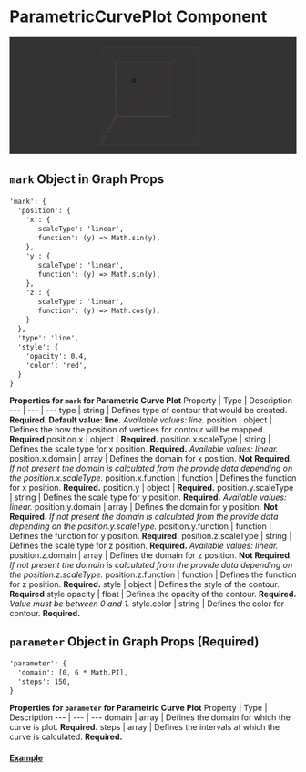 # ParametricCurvePlot Component

![ParametricCurvePlot](../imgs/ParametricCurvePlot.png)

## `mark` Object in Graph Props
```
'mark': {
  'position': {
    'x': {
      'scaleType': 'linear',
      'function': (y) => Math.sin(y),
    },
    'y': {
      'scaleType': 'linear',
      'function': (y) => Math.sin(y),
    },
    'z': {
      'scaleType': 'linear',
      'function': (y) => Math.cos(y),
    }
  },
  'type': 'line',
  'style': {
    'opacity': 0.4,
    'color': 'red',
  }
}
```

__Properties for `mark` for Parametric Curve Plot__
Property | Type | Description
--- | --- | ---
type | string | Defines type of contour that would be created. __Required. Default value: line__. _Available values: line._
position | object | Defines the how the position of vertices for contour will be mapped. __Required__
position.x | object | __Required.__
position.x.scaleType | string | Defines the scale type for x position. __Required.__ _Available values: linear._
position.x.domain | array | Defines the domain for x position. __Not Required.__ _If not present the domain is calculated from the provide data depending on the position.x.scaleType._
position.x.function | function | Defines the function for x position. __Required.__
position.y | object | __Required.__
position.y.scaleType | string | Defines the scale type for y position. __Required.__ _Available values: linear._
position.y.domain | array | Defines the domain for y position. __Not Required.__ _If not present the domain is calculated from the provide data depending on the position.y.scaleType._
position.y.function | function | Defines the function for y position. __Required.__
position.z.scaleType | string | Defines the scale type for z position. __Required.__ _Available values: linear._
position.z.domain | array | Defines the domain for z position. __Not Required.__ _If not present the domain is calculated from the provide data depending on the position.z.scaleType._
position.z.function | function | Defines the function for z position. __Required.__
style | object | Defines the style of the contour. __Required__
style.opacity | float | Defines the opacity of the contour. __Required.__ _Value must be between 0 and 1._
style.color | string | Defines the color for contour. __Required.__

## `parameter` Object in Graph Props (Required)
```
'parameter': {
  'domain': [0, 6 * Math.PI],
  'steps': 150,
}
```

__Properties for `parameter` for Parametric Curve Plot__
Property | Type | Description
--- | --- | ---
domain | array | Defines the domain for which the curve is plot. __Required.__
steps | array | Defines the intervals at which the curve is calculated. __Required.__

#### [Example](../examples/ParametricCurvePlot.js)